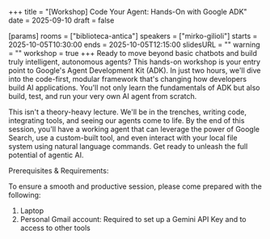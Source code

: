 +++
title = "[Workshop] Code Your Agent: Hands-On with Google ADK"
date = 2025-09-10
draft = false

[params]
rooms = ["biblioteca-antica"]
speakers = ["mirko-gilioli"]
starts = 2025-10-05T10:30:00
ends = 2025-10-05T12:15:00
slidesURL = ""
warning = ""
workshop = true
+++
Ready to move beyond basic chatbots and build truly intelligent, autonomous agents? This hands-on workshop is your entry point to Google's Agent Development Kit (ADK). In just two hours, we'll dive into the code-first, modular framework that's changing how developers build AI applications. You'll not only learn the fundamentals of ADK but also build, test, and run your very own AI agent from scratch.

This isn't a theory-heavy lecture. We'll be in the trenches, writing code, integrating tools, and seeing our agents come to life. By the end of this session, you'll have a working agent that can leverage the power of Google Search, use a custom-built tool, and even interact with your local file system using natural language commands. Get ready to unleash the full potential of agentic AI.

Prerequisites & Requirements:

To ensure a smooth and productive session, please come prepared with the following:

1) Laptop
2) Personal Gmail account: Required to set up a Gemini API Key and to access to other tools
